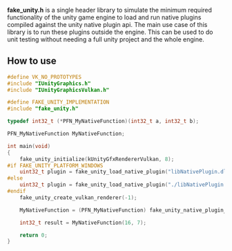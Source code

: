 **fake_unity.h** is a single header library to simulate the minimum required functionality
of the unity game engine to load and run native plugins compiled against the unity native plugin api.
The main use case of this library is to run these plugins outside the engine. This can be used to
do unit testing without needing a full unity project and the whole engine.

## How to use

```c
#define VK_NO_PROTOTYPES
#include "IUnityGraphics.h"
#include "IUnityGraphicsVulkan.h"

#define FAKE_UNITY_IMPLEMENTATION
#include "fake_unity.h"

typedef int32_t (*PFN_MyNativeFunction)(int32_t a, int32_t b);

PFN_MyNativeFunction MyNativeFunction;

int main(void)
{
    fake_unity_initialize(kUnityGfxRendererVulkan, 8);
#if FAKE_UNITY_PLATFORM_WINDOWS
    uint32_t plugin = fake_unity_load_native_plugin("libNativePlugin.dll");
#else
    uint32_t plugin = fake_unity_load_native_plugin("./libNativePlugin.so");
#endif
    fake_unity_create_vulkan_renderer(-1);

    MyNativeFunction = (PFN_MyNativeFunction) fake_unity_native_plugin_get_proc_address(plugin, "MyNativeFunction");

    int32_t result = MyNativeFunction(16, 7);

    return 0;
}
```
